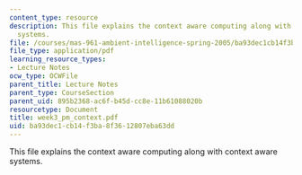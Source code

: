 ```yaml
---
content_type: resource
description: This file explains the context aware computing along with context aware
  systems.
file: /courses/mas-961-ambient-intelligence-spring-2005/ba93dec1cb14f3ba8f3612807eba63dd_week3_pm_context.pdf
file_type: application/pdf
learning_resource_types:
- Lecture Notes
ocw_type: OCWFile
parent_title: Lecture Notes
parent_type: CourseSection
parent_uid: 895b2368-ac6f-b45d-cc8e-11b61088020b
resourcetype: Document
title: week3_pm_context.pdf
uid: ba93dec1-cb14-f3ba-8f36-12807eba63dd
---
```

This file explains the context aware computing along with context aware systems.

